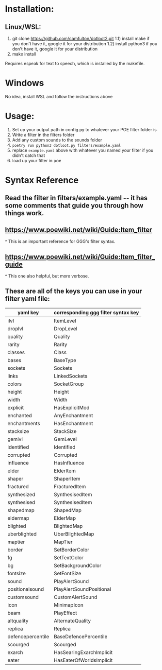 # Installation:

## Linux/WSL:
1) git clone https://github.com/camfulton/dotloot2.git
1.1) install make if you don't have it, google it for your distribution
1.2) install python3 if you don't have it, google it for your distribution
2) make install

Requires espeak for text to speech, which is installed by the makefile.

# Windows

No idea, install WSL and follow the instructions above

# Usage:

1) Set up your output path in config.py to whatever your POE filter folder is
2) Write a filter in the filters folder
3) Add any custom sounds to the sounds folder
4) `poetry run python3 dotloot.py filters/example.yaml`
5) replace `example.yaml` above with whatever you named your filter if you didn't catch that
6) load up your filter in poe

# Syntax Reference
## Read the filter in filters/example.yaml -- it has some comments that guide you through how things work.

## https://www.poewiki.net/wiki/Guide:Item_filter
^ This is an important reference for GGG's filter syntax.

## https://www.poewiki.net/wiki/Guide:Item_filter_guide
^ This one also helpful, but more verbose.

## These are all of the keys you can use in your filter yaml file:
| yaml key | corresponding ggg filter syntax key |
| -------- | --------------------- |
| ilvl | ItemLevel |
| droplvl | DropLevel |
| quality | Quality |
| rarity | Rarity |
| classes | Class |
| bases | BaseType |
| sockets | Sockets |
| links | LinkedSockets |
| colors | SocketGroup |
| height | Height |
| width | Width |
| explicit | HasExplicitMod |
| enchanted | AnyEnchantment |
| enchantments | HasEnchantment |
| stacksize | StackSize |
| gemlvl | GemLevel |
| identified | Identified |
| corrupted | Corrupted |
| influence | HasInfluence |
| elder | ElderItem |
| shaper | ShaperItem |
| fractured | FracturedItem |
| synthesized | SynthesisedItem |
| synthesised | SynthesisedItem |
| shapedmap | ShapedMap |
| eldermap | ElderMap |
| blighted | BlightedMap |
| uberblighted | UberBlightedMap |
| maptier | MapTier |
| border | SetBorderColor |
| fg | SetTextColor |
| bg | SetBackgroundColor |
| fontsize | SetFontSize |
| sound | PlayAlertSound |
| positionalsound | PlayAlertSoundPositional |
| customsound | CustomAlertSound |
| icon | MinimapIcon |
| beam | PlayEffect |
| altquality | AlternateQuality |
| replica | Replica |
| defencepercentile | BaseDefencePercentile |
| scourged | Scourged |
| exarch | HasSearingExarchImplicit |
| eater | HasEaterOfWorldsImplicit |
